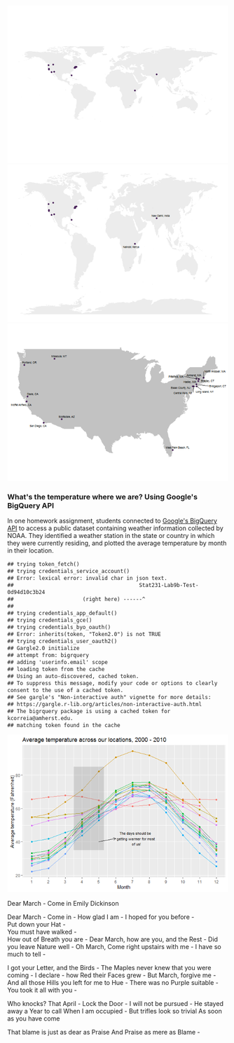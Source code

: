 ![](where_files/figure-markdown_strict/unnamed-chunk-1-1.png)![](where_files/figure-markdown_strict/unnamed-chunk-1-2.png)![](where_files/figure-markdown_strict/unnamed-chunk-1-3.png)

### What's the temperature where we are? Using Google's BigQuery API

In one homework assignment, students connected to [Google's BigQuery
API](https://cloud.google.com/bigquery/public-data "BigQuery Public Data")
to access a public dataset containing weather information collected by
NOAA. They identified a weather station in the state or country in which
they were currently residing, and plotted the average temperature by
month in their location.

    ## trying token_fetch()
    ## trying credentials_service_account()
    ## Error: lexical error: invalid char in json text.
    ##                                        Stat231-Lab9b-Test-0d94d10c3b24
    ##                      (right here) ------^
    ## 
    ## trying credentials_app_default()
    ## trying credentials_gce()
    ## trying credentials_byo_oauth()
    ## Error: inherits(token, "Token2.0") is not TRUE
    ## trying credentials_user_oauth2()
    ## Gargle2.0 initialize
    ## attempt from: bigrquery
    ## adding 'userinfo.email' scope
    ## loading token from the cache
    ## Using an auto-discovered, cached token.
    ## To suppress this message, modify your code or options to clearly consent to the use of a cached token.
    ## See gargle's "Non-interactive auth" vignette for more details:
    ## https://gargle.r-lib.org/articles/non-interactive-auth.html
    ## The bigrquery package is using a cached token for kcorreia@amherst.edu.
    ## matching token found in the cache

![](where_files/figure-markdown_strict/unnamed-chunk-2-1.png)

Dear March - Come in Emily Dickinson

Dear March - Come in - How glad I am - I hoped for you before -  
Put down your Hat -  
You must have walked -  
How out of Breath you are - Dear March, how are you, and the Rest - Did
you leave Nature well - Oh March, Come right upstairs with me - I have
so much to tell -

I got your Letter, and the Birds - The Maples never knew that you were
coming - I declare - how Red their Faces grew - But March, forgive me -
And all those Hills you left for me to Hue - There was no Purple
suitable - You took it all with you -

Who knocks? That April - Lock the Door - I will not be pursued - He
stayed away a Year to call When I am occupied - But trifles look so
trivial As soon as you have come

That blame is just as dear as Praise And Praise as mere as Blame -
